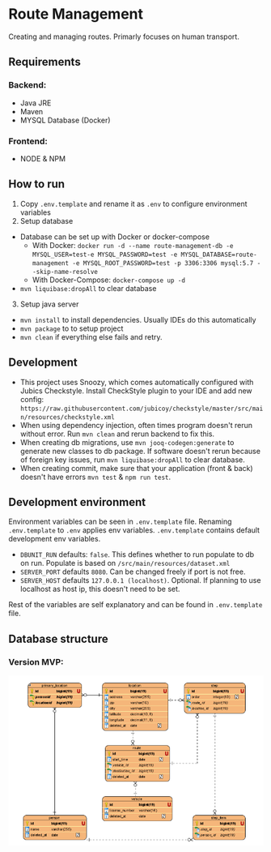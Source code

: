 # Route Management
Creating and managing routes. Primarly focuses on human transport.

## Requirements
### Backend:
* Java JRE
* Maven
* MYSQL Database (Docker)

### Frontend:
* NODE & NPM

## How to run
1. Copy `.env.template` and rename it as `.env` to configure environment variables
2. Setup database
  * Database can be set up with Docker or docker-compose
    * With Docker: `docker run -d --name route-management-db
    -e MYSQL_USER=test-e MYSQL_PASSWORD=test -e MYSQL_DATABASE=route-management
    -e MYSQL_ROOT_PASSWORD=test -p 3306:3306 mysql:5.7 --skip-name-resolve`
    * With Docker-Compose: `docker-compose up -d`
  * `mvn liquibase:dropAll` to clear database
3. Setup java server
  * `mvn install` to install dependencies. Usually IDEs do this automatically
  * `mvn package` to to setup project
  * `mvn clean` if everything else fails and retry.

## Development
  * This project uses Snoozy, which comes automatically configured with Jubics Checkstyle.
  Install CheckStyle plugin to your IDE and add new config: `https://raw.githubusercontent.com/jubicoy/checkstyle/master/src/main/resources/checkstyle.xml`
  * When using dependency injection, often times program doesn't rerun without error.
  Run `mvn clean` and rerun backend to fix this.
  * When creating db migrations, use `mvn jooq-codegen:generate` to generate new classes to db package.
  If software doesn't rerun because of foreign key issues, run `mvn liquibase:dropAll` to clear database.
  * When creating commit, make sure that your application (front & back) doesn't have errors `mvn test` & `npm run test`.

## Development environment
Environment variables can be seen in `.env.template` file.
Renaming `.env.template` to `.env` applies env variables. `.env.template` contains default development env variables.

* `DBUNIT_RUN` defaults: `false`. This defines whether to run populate to db on run. Populate is based on `/src/main/resources/dataset.xml`
* `SERVER_PORT` defaults `8080`. Can be changed freely if port is not free.
* `SERVER_HOST` defaults `127.0.0.1 (localhost)`. Optional. If planning to use localhost as host ip, this doesn't need to be set.

Rest of the variables are self explanatory and can be found in `.env.template` file.

## Database structure

### Version MVP:
![MVP Database](./docs/assets/database-diagram.png)
